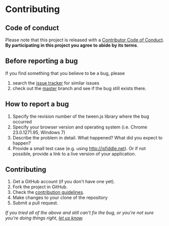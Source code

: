 # Contributing

## Code of conduct

Please note that this project is released with a [Contributor Code of Conduct](./CODE_OF_CONDUCT.md). **By participating in this project you agree to abide by its terms**.

## Before reporting a bug

If you find something that you believe to be a bug, please

1. search the [issue tracker](https://github.com/tweenjs/tween.js/issues) for similar issues
2. check out the [master](https://github.com/tweenjs/tween.js/tree/master) branch and see if the bug still exists there.

## How to report a bug

1. Specify the revision number of the tween.js library where the bug occurred
2. Specify your browser version and operating system (i.e. Chrome 23.0.1271.95, Windows 7)
3. Describe the problem in detail. What happened? What did you expect to happen?
4. Provide a small test case (e.g. using http://jsfiddle.net). Or if not possible, provide a link to a live version of your application.

## Contributing

1. Get a GitHub account (if you don't have one yet).
2. Fork the project in GitHub.
3. Check the [contribution guidelines](https://github.com/tweenjs/tween.js/wiki/Contributing-to-tween.js).
4. Make changes to your clone of the repository
5. Submit a pull request.

_If you tried all of the above and still can't fix the bug, or you're not sure you're doing things right, [let us know](https://github.com/tween.js/tween.js/issues)._
